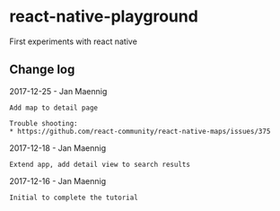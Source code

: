 # react-native-playground

First experiments with react native

## Change log

2017-12-25 - Jan Maennig
```
Add map to detail page

Trouble shooting:
* https://github.com/react-community/react-native-maps/issues/375
```

2017-12-18 - Jan Maennig
```
Extend app, add detail view to search results
```

2017-12-16 - Jan Maennig
```
Initial to complete the tutorial
```
